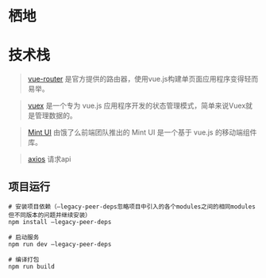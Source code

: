 #  栖地


# 技术栈
> [vue-router](https://router.vuejs.org/zh-cn/) 是官方提供的路由器，使用vue.js构建单页面应用程序变得轻而易举。

> [vuex](https://vuex.vuejs.org/zh-cn/) 是一个专为 vue.js 应用程序开发的状态管理模式，简单来说Vuex就是管理数据的。

> [Mint UI](http://mint-ui.github.io/#!/zh-cn) 由饿了么前端团队推出的 Mint UI 是一个基于 vue.js 的移动端组件库。

<!-- > [better-scroll](http://ustbhuangyi.github.io/better-scroll/doc/options.html)：解决移动端各种滚动场景需求的插件，使移动端滑动体验更加流畅 -->

> [axios](https://www.npmjs.com/package/axios) 请求api


## 项目运行
```
# 安装项目依赖（–legacy-peer-deps忽略项目中引入的各个modules之间的相同modules但不同版本的问题并继续安装） 
npm install –legacy-peer-deps

# 启动服务
npm run dev –legacy-peer-deps

# 编译打包
npm run build
```

